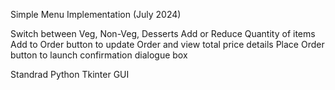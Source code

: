 Simple Menu Implementation
(July 2024)

Switch between Veg, Non-Veg, Desserts
Add or Reduce Quantity of items
Add to Order button to update Order and view total price details
Place Order button to launch confirmation dialogue box

Standrad Python Tkinter GUI
